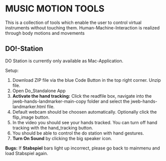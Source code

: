 # MUSIC MOTION TOOLS

This is a collection of tools which enable the user to control virtual instruments without touching them.
Human-Machine-Interaction is realized through body motions and movements

## DO!-Station 
DO Station is currently only available as Mac-Application.

Setup: 
1) Download ZIP file via the blue Code Button in the top right corner. Unzip file.
2) Open Do_Standalone App
3) **Activate the hand tracking:** Click the readfile box, navigate into the jweb-hands-landmarker-main-copy folder and select the jweb-hands-landmarker.html file.
4) Default webcam should be choosen automatically. Optionally click the flip_image button.
5) In the video you should see your hands tracked. You can turn off hand tracking with the hand_tracking button.
6) You should be able to control the do station with hand gestures.
7) **Turn On Sound** by clicking the big speaker icon.

**Bugs:**
 If **Stabspiel** bars light up incorrect, please go back to mainmenu and load Stabspiel again.





